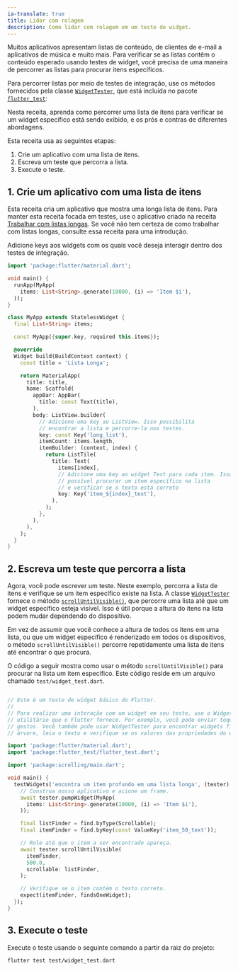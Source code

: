 ```yaml
---
ia-translate: true
title: Lidar com rolagem
description: Como lidar com rolagem em um teste de widget.
---
```


<?code-excerpt path-base="cookbook/testing/widget/scrolling/"?>

Muitos aplicativos apresentam listas de conteúdo,
de clientes de e-mail a aplicativos de música e muito mais.
Para verificar se as listas contêm o conteúdo esperado
usando testes de widget,
você precisa de uma maneira de percorrer as listas para procurar itens específicos.

Para percorrer listas por meio de testes de integração,
use os métodos fornecidos pela classe [`WidgetTester`][],
que está incluída no pacote [`flutter_test`][]:

Nesta receita, aprenda como percorrer uma lista de itens para
verificar se um widget específico está sendo exibido,
e os prós e contras de diferentes abordagens.

Esta receita usa as seguintes etapas:

1. Crie um aplicativo com uma lista de itens.
2. Escreva um teste que percorra a lista.
3. Execute o teste.

## 1. Crie um aplicativo com uma lista de itens

Esta receita cria um aplicativo que mostra uma longa lista de itens.
Para manter esta receita focada em testes, use o aplicativo criado na
receita [Trabalhar com listas longas][].
Se você não tem certeza de como trabalhar com listas longas,
consulte essa receita para uma introdução.

Adicione keys aos widgets com os quais você deseja interagir
dentro dos testes de integração.

<?code-excerpt "lib/main.dart"?>
```dart
import 'package:flutter/material.dart';

void main() {
  runApp(MyApp(
    items: List<String>.generate(10000, (i) => 'Item $i'),
  ));
}

class MyApp extends StatelessWidget {
  final List<String> items;

  const MyApp({super.key, required this.items});

  @override
  Widget build(BuildContext context) {
    const title = 'Lista Longa';

    return MaterialApp(
      title: title,
      home: Scaffold(
        appBar: AppBar(
          title: const Text(title),
        ),
        body: ListView.builder(
          // Adicione uma key ao ListView. Isso possibilita
          // encontrar a lista e percorre-la nos testes.
          key: const Key('long_list'),
          itemCount: items.length,
          itemBuilder: (context, index) {
            return ListTile(
              title: Text(
                items[index],
                // Adicione uma key ao widget Text para cada item. Isso torna
                // possível procurar um item específico na lista
                // e verificar se o texto está correto
                key: Key('item_${index}_text'),
              ),
            );
          },
        ),
      ),
    );
  }
}
```

## 2. Escreva um teste que percorra a lista

Agora, você pode escrever um teste. Neste exemplo, percorra a lista de itens e
verifique se um item específico existe na lista. A classe [`WidgetTester`][]
fornece o método [`scrollUntilVisible()`][], que percorre uma lista
até que um widget específico esteja visível. Isso é útil porque a altura do
itens na lista podem mudar dependendo do dispositivo.

Em vez de assumir que você conhece a altura de todos os itens
em uma lista, ou que um widget específico é renderizado em todos os dispositivos,
o método `scrollUntilVisible()` percorre repetidamente
uma lista de itens até encontrar o que procura.

O código a seguir mostra como usar o método `scrollUntilVisible()`
para procurar na lista um item específico. Este código reside em um
arquivo chamado `test/widget_test.dart`.

<?code-excerpt "test/widget_test.dart (ScrollWidgetTest)"?>
```dart

// Este é um teste de widget básico do Flutter.
//
// Para realizar uma interação com um widget em seu teste, use o WidgetTester
// utilitário que o Flutter fornece. Por exemplo, você pode enviar toques e rolagens
// gestos. Você também pode usar WidgetTester para encontrar widgets filhos no widget
// árvore, leia o texto e verifique se os valores das propriedades do widget estão corretos.

import 'package:flutter/material.dart';
import 'package:flutter_test/flutter_test.dart';

import 'package:scrolling/main.dart';

void main() {
  testWidgets('encontra um item profundo em uma lista longa', (tester) async {
    // Construa nosso aplicativo e acione um frame.
    await tester.pumpWidget(MyApp(
      items: List<String>.generate(10000, (i) => 'Item $i'),
    ));

    final listFinder = find.byType(Scrollable);
    final itemFinder = find.byKey(const ValueKey('item_50_text'));

    // Role até que o item a ser encontrado apareça.
    await tester.scrollUntilVisible(
      itemFinder,
      500.0,
      scrollable: listFinder,
    );

    // Verifique se o item contém o texto correto.
    expect(itemFinder, findsOneWidget);
  });
}
```

## 3. Execute o teste

Execute o teste usando o seguinte comando a partir da raiz do projeto:

```console
flutter test test/widget_test.dart
```

[`flutter_test`]: {{site.api}}/flutter/flutter_test/flutter_test-library.html
[`WidgetTester`]: {{site.api}}/flutter/flutter_test/WidgetTester-class.html
[`ListView.builder`]: {{site.api}}/flutter/widgets/ListView/ListView.builder.html
[`scrollUntilVisible()`]: {{site.api}}/flutter/flutter_test/WidgetController/scrollUntilVisible.html
[Trabalhar com listas longas]: /cookbook/lists/long-lists
